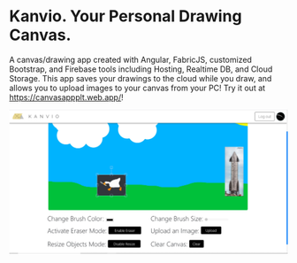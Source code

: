 # Kanvio. Your Personal Drawing Canvas.

A canvas/drawing app created with Angular, FabricJS, customized Bootstrap, and Firebase tools including Hosting, Realtime DB, and Cloud Storage. This app saves your drawings to the cloud while you draw, and allows you to upload images to your canvas from your PC! Try it out at https://canvasappplt.web.app/!

![Kanvio: Your personal canvas.](./readme_assets/kanvio.jpg)
